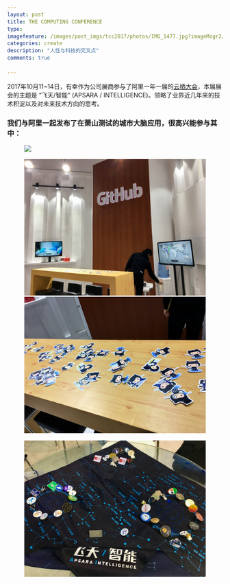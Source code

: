 ```yaml
---
layout: post
title: THE COMPUTING CONFERENCE
type: 
imagefeature: /images/post_imgs/tcc2017/photos/IMG_1477.jpg?imageMogr2/thumbnail/!30p
categories: create
description: "人性与科技的交叉点"
comments: true

---
```


2017年10月11~14日，有幸作为公司展商参与了阿里一年一届的[云栖大会](https://yunqi.aliyun.com/#/video/warm)，本届展会的主题是 “飞天/智能” (APSARA / INTELLIGENCE)。领略了业界近几年来的技术积淀以及对未来技术方向的思考。

### 我们与阿里一起发布了在萧山测试的城市大脑应用，很高兴能参与其中：

<!--
<iframe width="100%" height="400px" src="https://player.youku.com/embed/XMzA3ODQzNDQwOA" frameborder="0" allowfullscreen> </iframe>

----
-->

<figure>
   <a href="/images/post_imgs/tcc2017/photos/IMG_1477.jpg"><img src="/images/post_imgs/tcc2017/photos/IMG_1477.jpg?imageMogr2/thumbnail/!30p"></a>
</figure>

<figure class="half">
   <a href="/images/post_imgs/tcc2017/photos/IMG_1458.jpg"><img src="/images/post_imgs/tcc2017/photos/IMG_1458.jpg?imageMogr2/thumbnail/!30p"></a>
   <a href="/images/post_imgs/tcc2017/photos/IMG_1459.jpg"><img src="/images/post_imgs/tcc2017/photos/IMG_1459.jpg?imageMogr2/thumbnail/!30p"></a>
</figure>

<figure>
   <a href="/images/post_imgs/tcc2017/photos/IMG_1554.jpg"><img src="/images/post_imgs/tcc2017/photos/IMG_1554.jpg?imageMogr2/thumbnail/!30p"></a>
</figure>

